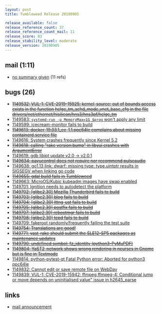 ```yaml
---
layout: post
title: Tumbleweed Release 20190905

release_available: false
release_reference_count: 37
release_reference_count_mail: 11
release_score: 83
release_stability_level: moderate
release_version: 20190905
---
```


## mail (1:11)

- [no summary given](https://lists.opensuse.org/opensuse-factory/2019-09/msg00083.html) (11 refs)

## bugs (26)

<!--more-->

- ~~[1149532: VUL-1: CVE-2019-15925: kernel-source: out of bounds access exists in the function hclge_tm_schd_mode_vnet_base_cfg in the file drivers/net/ethernet/hisilicon/hns3/hns3pf/hclge_tm](https://bugzilla.opensuse.org/show_bug.cgi?id=1149532)~~
- [1149583: `systemd-run -p MemoryMax=1G $prog` won't apply any limit](https://bugzilla.opensuse.org/show_bug.cgi?id=1149583)
- [1149599: icecream-monitor fails to build](https://bugzilla.opensuse.org/show_bug.cgi?id=1149599)
- ~~[1149613: docker-19.03.1_ce-1.1.ppc64le complains about missing containerd.service file](https://bugzilla.opensuse.org/show_bug.cgi?id=1149613)~~
- [1149616: System crashes frequently since Kernel 5.2](https://bugzilla.opensuse.org/show_bug.cgi?id=1149616)
- ~~[1149618: calling "rake version:bump" in libyui crashes with ArgumentError](https://bugzilla.opensuse.org/show_bug.cgi?id=1149618)~~
- [1149619: gdb libipt update v2.0 -> v2.0.1](https://bugzilla.opensuse.org/show_bug.cgi?id=1149619)
- ~~[1149634: pavucontrol does not require nor recommend pulseaudio](https://bugzilla.opensuse.org/show_bug.cgi?id=1149634)~~
- [1149638: go1.13 link: dwarf: missing type: type.uintptr results in SIGSEGV when linking go code](https://bugzilla.opensuse.org/show_bug.cgi?id=1149638)
- ~~[1149655: gdal build fails in Tumbleweed](https://bugzilla.opensuse.org/show_bug.cgi?id=1149655)~~
- [1149663: MicroOS/Kubic kubeadm images have swap enabled](https://bugzilla.opensuse.org/show_bug.cgi?id=1149663)
- [1149701: Ignition needs to autodetect the platform](https://bugzilla.opensuse.org/show_bug.cgi?id=1149701)
- ~~[1149702: \[glibc2.30\] Mozilla Thunderbird fails to build](https://bugzilla.opensuse.org/show_bug.cgi?id=1149702)~~
- ~~[1149703: \[glibc2.30\] blog fails to build](https://bugzilla.opensuse.org/show_bug.cgi?id=1149703)~~
- ~~[1149704: \[glibc2.30\] lttng-ust fails to build](https://bugzilla.opensuse.org/show_bug.cgi?id=1149704)~~
- ~~[1149705: \[glibc2.30\] postfix fails to build](https://bugzilla.opensuse.org/show_bug.cgi?id=1149705)~~
- ~~[1149707: \[glibc2.30\] rebootmgr fails to build](https://bugzilla.opensuse.org/show_bug.cgi?id=1149707)~~
- ~~[1149708: \[glibc2.30\] tcpd fails to build](https://bugzilla.opensuse.org/show_bug.cgi?id=1149708)~~
- [1149709: fakeroot randomly/frequently failing the test suite](https://bugzilla.opensuse.org/show_bug.cgi?id=1149709)
- ~~[1149754: Translations are good!](https://bugzilla.opensuse.org/show_bug.cgi?id=1149754)~~
- ~~[1149771: yast-rake should submit the SLE12-SP5 packages as maintenance updates](https://bugzilla.opensuse.org/show_bug.cgi?id=1149771)~~
- ~~[1149790: undefined symbol: fz_identity (python3-PyMuPDF)](https://bugzilla.opensuse.org/show_bug.cgi?id=1149790)~~
- ~~[1149804: YaST2-network shows wrong rendering in ncurses in Gnome but is fine in Textmode](https://bugzilla.opensuse.org/show_bug.cgi?id=1149804)~~
- [1149814: python-pytest-qt  Fatal Python error: Aborted  for python3 ppc64le](https://bugzilla.opensuse.org/show_bug.cgi?id=1149814)
- [1149832: Cannot edit or save remote file on WebDav](https://bugzilla.opensuse.org/show_bug.cgi?id=1149832)
- [1149839: VUL-1: CVE-2019-15942: ffmpeg,ffmpeg-4: Conditional jump or move depends on uninitialised value" issue in h2645_parse](https://bugzilla.opensuse.org/show_bug.cgi?id=1149839)



## links

- [mail announcement](https://lists.opensuse.org/opensuse-factory/2019-09/msg00081.html)
